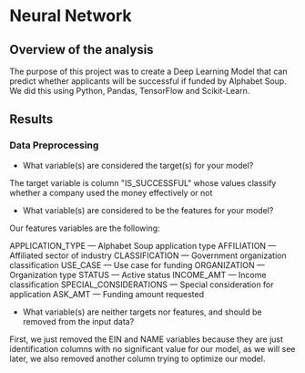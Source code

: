 # Neural Network

## Overview of the analysis

The purpose of this project was to create a Deep Learning Model that can predict whether applicants will be successful if funded by Alphabet Soup. We did this using Python, Pandas, TensorFlow and Scikit-Learn.

## Results

### Data Preprocessing
 
- What variable(s) are considered the target(s) for your model?

The target variable is column "IS_SUCCESSFUL" whose values classify whether a company used the money effectively or not

- What variable(s) are considered to be the features for your model?

Our features variables are the following:

APPLICATION_TYPE — Alphabet Soup application type
AFFILIATION — Affiliated sector of industry
CLASSIFICATION — Government organization classification
USE_CASE — Use case for funding
ORGANIZATION — Organization type
STATUS — Active status
INCOME_AMT — Income classification
SPECIAL_CONSIDERATIONS — Special consideration for application
ASK_AMT — Funding amount requested

- What variable(s) are neither targets nor features, and should be removed from the input data?

First, we just removed the EIN and NAME variables because they are just identification columns with no significant value for our model, as we will see later, we also removed another column trying to optimize our model.

